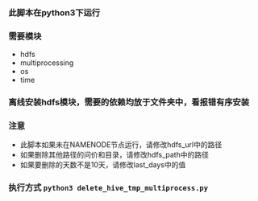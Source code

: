 ### 此脚本在python3下运行
### 需要模块

- hdfs
- multiprocessing
- os
- time

### 离线安装hdfs模块，需要的依赖均放于文件夹中，看报错有序安装

### 注意
- 此脚本如果未在NAMENODE节点运行，请修改hdfs_url中的路径
- 如果删除其他路径的问价和目录，请修改hdfs_path中的路径
- 如果要删除的天数不是10天，请修改last_days中的值

### 执行方式 `python3 delete_hive_tmp_multiprocess.py`